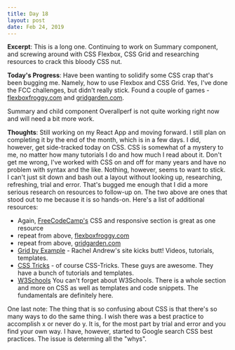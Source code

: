 ```yaml
---
title: Day 18
layout: post
date: Feb 24, 2019
---
```


**Excerpt**: This is a long one. Continuing to work on Summary component, and screwing around with CSS Flexbox, CSS Grid and researching resources to crack this bloody CSS nut.

**Today's Progress**: Have been wanting to solidify some CSS crap that's been bugging me. Namely, how to use Flexbox and CSS Grid. Yes, I've done the FCC challenges, but didn't really stick. Found a couple of games - [flexboxfroggy.com](http://flexboxfroggy.com) and [gridgarden.com](http://gridgarden.com). 

Summary and child component Overallperf is not quite working right now and will need a bit more work. 

**Thoughts**: Still working on my React App and moving forward. I still plan on completing it by the end of the month, which is in a few days. I did, however, get side-tracked today on CSS. CSS is somewhat of a mystery to me, no matter how many tutorials I do and how much I read about it. Don't get me wrong, I've worked with CSS on and off for many years and have no problem with syntax and the like. Nothing, however, seems to want to stick. I can't just sit down and bash out a layout without looking up, researching, refreshing, trial and error. That's bugged me enough that I did a more serious research on resources to follow-up on. The two above are ones that stood out to me because it is so hands-on. Here's a list of additional resources:

* Again, [FreeCodeCamp's](http://freecodecamp.com) CSS and responsive section is great as one resource
* repeat from above, [flexboxfroggy.com](http://flexboxfroggy.com)
* repeat from above, [gridgarden.com](http://gridgarden.com)
* [Grid by Example](https://gridbyexample.com/) - Rachel Andrew's site kicks butt! Videos, tutorials, templates.
* [CSS Tricks](https://css-tricks.com) - of course CSS-Tricks. These guys are awesome. They have a bunch of tutorials and templates. 
* [W3Schools](https://www.w3schools.com/css/default.asp) You can't forget about W3Schools. There is a whole section and more on CSS as well as templates and code snippets. The fundamentals are definitely here. 

One last note: The thing that is so confusing about CSS is that there's so many ways to do the same thing. I wish there was a best practice to accomplish x or never do y. It is, for the most part by trial and error and you find your own way. I have, however, started to Google search CSS best practices. The issue is determing all the "whys". 